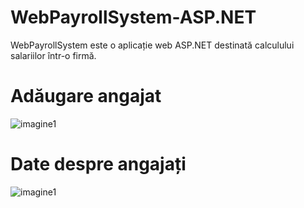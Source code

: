 # WebPayrollSystem-ASP.NET

WebPayrollSystem este o aplicație web ASP.NET destinată calculului salariilor într-o firmă.

# Adăugare angajat 

![imagine1](imagini/Adăugare_angajat.JPG)


# Date despre angajați

![imagine1](imagini/Date_angajați.JPG)

